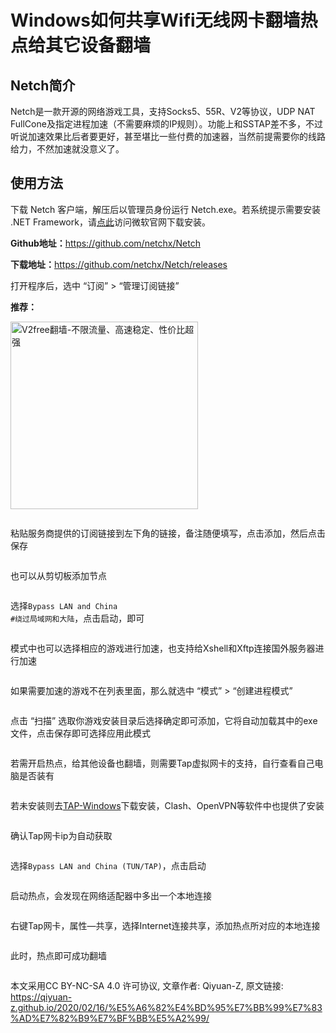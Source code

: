 <h1>Windows如何共享Wifi无线网卡翻墙热点给其它设备翻墙</h1>

<h2>Netch简介</h2>

Netch是一款开源的网络游戏工具，支持Socks5、55R、V2等协议，UDP NAT FullCone及指定进程加速（不需要麻烦的IP规则）。功能上和SSTAP差不多，不过听说加速效果比后者要更好，甚至堪比一些付费的加速器，当然前提需要你的线路给力，不然加速就没意义了。
<img src="https://raw.githubusercontent.com/Qiyuan-Z/blog-image/main/img/netch/windows-netch-1.jpg" alt="" />
<h2>使用方法</h2>
下载 Netch 客户端，解压后以管理员身份运行 Netch.exe。若系统提示需要安装 .NET Framework，请<a href="https://www.microsoft.com/net/download/dotnet-framework-runtime" target="_blank" rel="noopener">点此</a>访问微软官网下载安装。

<strong>Github地址：</strong><a href="https://github.com/netchx/Netch" target="_blank" rel="noopener">https://github.com/netchx/Netch</a>

<strong>下载地址：</strong><a href="https://github.com/netchx/Netch/releases" target="_blank" rel="noopener">https://github.com/netchx/Netch/releases</a>

打开程序后，选中 “订阅” &gt; “管理订阅链接”

**推荐：**

<a href="https://github.com/bannedbook/fanqiang/wiki/V2ray%E6%9C%BA%E5%9C%BA"><img src="https://raw.githubusercontent.com/bannedbook/fanqiang/master/v2ss/images/v2free.jpg" height="300" alt="V2free翻墙-不限流量、高速稳定、性价比超强"></a>

<img src="https://raw.githubusercontent.com/Qiyuan-Z/blog-image/main/img/netch/windows-netch-2.jpg" alt="" />

粘贴服务商提供的订阅链接到左下角的链接，备注随便填写，点击添加，然后点击保存

<img src="https://raw.githubusercontent.com/Qiyuan-Z/blog-image/main/img/netch/windows-netch-3.jpg" alt="" />

也可以从剪切板添加节点

<img src="https://raw.githubusercontent.com/Qiyuan-Z/blog-image/main/img/netch/Snipaste_2019-06-24_10-48-31.png" alt="" />

选择<code>Bypass LAN and China #绕过局域网和大陆</code>，点击启动，即可

<img src="https://raw.githubusercontent.com/Qiyuan-Z/blog-image/main/img/netch/Snipaste_2020-02-16_12-45-58.jpg" alt="" />

模式中也可以选择相应的游戏进行加速，也支持给Xshell和Xftp连接国外服务器进行加速

<img src="https://raw.githubusercontent.com/Qiyuan-Z/blog-image/main/img/netch/windows-netch-7.jpg" alt="" />

如果需要加速的游戏不在列表里面，那么就选中 “模式” &gt; “创建进程模式”

<img src="https://raw.githubusercontent.com/Qiyuan-Z/blog-image/main/img/netch/windows-netch-4.jpg" alt="" />

点击 “扫描” 选取你游戏安装目录后选择确定即可添加，它将自动加载其中的exe文件，点击保存即可选择应用此模式

<img src="https://raw.githubusercontent.com/Qiyuan-Z/blog-image/main/img/netch/windows-netch-6.jpg" alt="" />

若需开启热点，给其他设备也翻墙，则需要Tap虚拟网卡的支持，自行查看自己电脑是否装有

<img src="https://raw.githubusercontent.com/Qiyuan-Z/blog-image/main/img/netch/Snipaste_2020-02-16_12-58-05.jpg" alt="" />

若未安装则去<a href="https://build.openvpn.net/downloads/releases/tap-windows-9.21.2.exe" target="_blank" rel="noopener">TAP-Windows</a>下载安装，Clash、OpenVPN等软件中也提供了安装

<img src="https://raw.githubusercontent.com/Qiyuan-Z/blog-image/main/img/netch/Snipaste_2020-02-16_12-57-35.jpg" alt="" />

确认Tap网卡ip为自动获取

<img src="https://raw.githubusercontent.com/Qiyuan-Z/blog-image/main/img/netch/Snipaste_2020-02-16_13-21-22.jpg" alt="" />

选择<code>Bypass LAN and China (TUN/TAP)</code>，点击启动

<img src="https://raw.githubusercontent.com/Qiyuan-Z/blog-image/main/img/netch/Snipaste_2020-02-16_12-52-59.jpg" alt="" />

启动热点，会发现在网络适配器中多出一个本地连接

<img src="https://raw.githubusercontent.com/Qiyuan-Z/blog-image/main/img/netch/Snipaste_2020-02-16_13-26-48.jpg" alt="" />

右键Tap网卡，属性—共享，选择Internet连接共享，添加热点所对应的本地连接

<img src="https://raw.githubusercontent.com/Qiyuan-Z/blog-image/main/img/netch/Snipaste_2020-02-16_13-28-32.jpg" alt="" />

此时，热点即可成功翻墙

<img src="https://raw.githubusercontent.com/Qiyuan-Z/blog-image/main/img/netch/TIM%E5%9B%BE%E7%89%8720200216133203.jpg" alt="" />

本文采用CC BY-NC-SA 4.0</a> 许可协议, 文章作者: Qiyuan-Z, 原文链接: <a href="https://qiyuan-z.github.io/2020/02/16/%E5%A6%82%E4%BD%95%E7%BB%99%E7%83%AD%E7%82%B9%E7%BF%BB%E5%A2%99/">https://qiyuan-z.github.io/2020/02/16/%E5%A6%82%E4%BD%95%E7%BB%99%E7%83%AD%E7%82%B9%E7%BF%BB%E5%A2%99/</a>